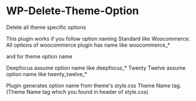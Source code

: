 WP-Delete-Theme-Option
======================

Delete all theme specific options

This plugin works if you follow option naming Standard like Woocommerce.
All options of woocommerce plugin has name like woocommerce_*

and for theme option name

Deepfocus assume option name like deepfocus_* 
Twenty Twelve assume option name like twenty_twelve_*

Plugin generates option name from theme's style.css Theme Name tag. (Theme Name tag which you found in header of style.css)
